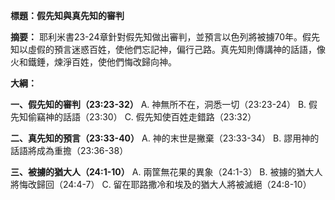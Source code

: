 **標題：假先知與真先知的審判**

**摘要：**
耶利米書23-24章針對假先知做出審判，並預言以色列將被擄70年。假先知以虛假的預言迷惑百姓，使他們忘記神，偏行己路。真先知則傳講神的話語，像火和鐵錘，煉淨百姓，使他們悔改歸向神。

**大綱：**

**一、假先知的審判（23:23-32）**
    A. 神無所不在，洞悉一切（23:23-24）
    B. 假先知偷竊神的話語（23:30）
    C. 假先知使百姓走錯路（23:32）

**二、真先知的預言（23:33-40）**
    A. 神的末世是撇棄（23:33-34）
    B. 謬用神的話語將成為重擔（23:36-38）

**三、被擄的猶大人（24:1-10）**
    A. 兩筐無花果的異象（24:1-3）
    B. 被擄的猶大人將悔改歸回（24:4-7）
    C. 留在耶路撒冷和埃及的猶大人將被滅絕（24:8-10）